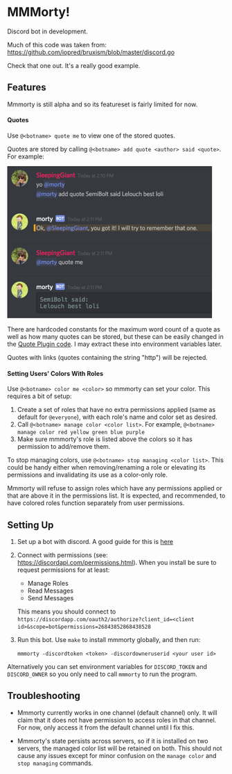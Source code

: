 # MMMorty!

Discord bot in development.

Much of this code was taken from:
https://github.com/iopred/bruxism/blob/master/discord.go

Check that one out. It's a really good example.

## Features

Mmmorty is still alpha and so its featureset is fairly limited for now.

#### Quotes

Use `@<botname> quote me` to view one of the stored quotes.

Quotes are stored by calling `@<botname> add quote <author> said <quote>`. For example:

<img src="docs/quotebot-example.png" height="350px">

There are hardcoded constants for the maximum word count of a quote as well as how many quotes can be stored, but these can be easily changed in the [Quote Plugin code](quoteplugin/quoteplugin.go). I may extract these into environment variables later.

Quotes with links (quotes containing the string "http") will be rejected.

#### Setting Users' Colors With Roles

Use `@<botname> color me <color>` so mmmorty can set your color. This requires a bit of setup:

1. Create a set of roles that have no extra permissions applied (same as default for `@everyone`), with each role's name and color set as desired.
2. Call `@<botname> manage color <color list>`. For example, `@<botname> manage color red yellow green blue purple`
3. Make sure mmmorty's role is listed above the colors so it has permission to add/remove them.

To stop managing colors, use `@<botname> stop managing <color list>`. This could be handy either when removing/renaming a role or elevating its permissions and invalidating its use as a color-only role.

Mmmorty will refuse to assign roles which have any permissions applied or that are above it in the permissions list. It is expected, and recommended, to have colored roles function separately from user permissions.

## Setting Up

1. Set up a bot with discord. A good guide for this is [here](https://github.com/reactiflux/discord-irc/wiki/Creating-a-discord-bot-&-getting-a-token)

1. Connect with permissions (see: https://discordapi.com/permissions.html). When you install be sure to request permissions for at least:

    - Manage Roles
    - Read Messages
    - Send Messages

    This means you should connect to `https://discordapp.com/oauth2/authorize?client_id=<client id>&scope=bot&permissions=26843852868438528`

1. Run this bot. Use `make` to install mmmorty globally, and then run:

    `mmmorty -discordtoken <token> -discordowneruserid <your user id>`
    
  Alternatively you can set environment variables for `DISCORD_TOKEN` and `DISCORD_OWNER` so you only need to call `mmmorty` to run the program.

## Troubleshooting

- Mmmorty currently works in one channel (default channel) only. It will claim that it does not have permission to access roles in that channel. For now, only access it from the default channel until I fix this.

- Mmmorty's state persists across servers, so if it is installed on two servers, the managed color list will be retained on both. This should not cause any issues except for minor confusion on the `manage color` and `stop managing` commands.

